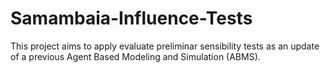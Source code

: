 # Samambaia-Influence-Tests
 This project aims to apply evaluate preliminar sensibility tests as an update of a previous Agent Based Modeling and Simulation (ABMS).
